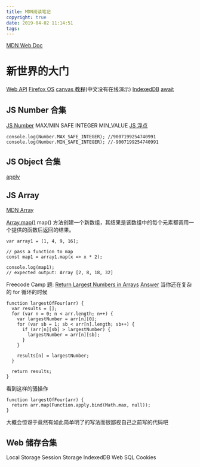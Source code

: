 ```yaml
---
title: MDN阅读笔记
copyright: true
date: 2019-04-02 11:14:51
tags:
---
```


[MDN Web Doc](https://developer.mozilla.org/zh-CN/)

# 新世界的大门

[Web API](https://developer.mozilla.org/zh-CN/docs/Web/API)
[Firefox OS](https://zh.wikipedia.org/wiki/Firefox_OS)
[canvas 教程](https://developer.mozilla.org/en-US/docs/Web/API/Canvas_API/)(中文没有在线演示)
[IndexedDB](https://developer.mozilla.org/zh-CN/docs/Web/API/IndexedDB_API)
[await](https://developer.mozilla.org/zh-CN/docs/Web/JavaScript/Reference/Operators/await)

## JS Number 合集

[JS Number](https://developer.mozilla.org/zh-CN/docs/Web/JavaScript/Reference/Global_Objects/Number) MAX/MIN SAFE INTEGER MIN_VALUE
[JS 浮点](https://en.wikipedia.org/wiki/Double-precision_floating-point_format#JavaScript)

```
console.log(Number.MAX_SAFE_INTEGER); //9007199254740991
console.log(Number.MIN_SAFE_INTEGER); //-9007199254740991
```

## JS Object 合集

[apply](https://developer.mozilla.org/zh-CN/docs/Web/JavaScript/Reference/Global_Objects/Function/apply)

## JS Array

[MDN Array](https://developer.mozilla.org/zh-CN/docs/Web/JavaScript/Reference/Global_Objects/Array)

[Array.map()](https://developer.mozilla.org/zh-CN/docs/Web/JavaScript/Reference/Global_Objects/Array/map)
map() 方法创建一个新数组，其结果是该数组中的每个元素都调用一个提供的函数后返回的结果。

```
var array1 = [1, 4, 9, 16];

// pass a function to map
const map1 = array1.map(x => x * 2);

console.log(map1);
// expected output: Array [2, 8, 18, 32]
```

Freecode Camp 题:
[Return Largest Numbers in Arrays](https://learn.freecodecamp.org/javascript-algorithms-and-data-structures/basic-algorithm-scripting/return-largest-numbers-in-arrays)
[Answer](https://guide.freecodecamp.org/certifications/javascript-algorithms-and-data-structures/basic-algorithm-scripting/return-largest-numbers-in-arrays/)
当你还在复杂的 for 循环的时候

```
function largestOfFour(arr) {
  var results = [];
  for (var n = 0; n < arr.length; n++) {
    var largestNumber = arr[n][0];
    for (var sb = 1; sb < arr[n].length; sb++) {
      if (arr[n][sb] > largestNumber) {
        largestNumber = arr[n][sb];
      }
    }

    results[n] = largestNumber;
  }

  return results;
}
```

看到这样的骚操作

```
function largestOfFour(arr) {
  return arr.map(Function.apply.bind(Math.max, null));
}
```

大概会惊讶于竟然有如此简单明了的写法而很鄙视自己之前写的代码吧

## Web 储存合集

Local Storage
Session Storage
IndexedDB
Web SQL
Cookies
